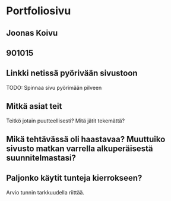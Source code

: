 # Portfoliosivu

## Joonas Koivu

## 901015

## Linkki netissä pyörivään sivustoon

TODO: Spinnaa sivu pyörimään pilveen

## Mitkä asiat teit

Teitkö jotain puutteellisesti? Mitä jätit tekemättä?

## Mikä tehtävässä oli haastavaa? Muuttuiko sivusto matkan varrella alkuperäisestä suunnitelmastasi?


## Paljonko käytit tunteja kierrokseen?

Arvio tunnin tarkkuudella riittää.
